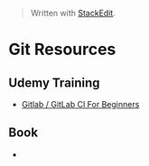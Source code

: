 > Written with [StackEdit](https://stackedit.io/).

# Git Resources

## Udemy Training

- [Gitlab / GitLab CI For Beginners](https://www.udemy.com/gitlab-for-beginners/)

## Book

- 


<!--stackedit_data:
eyJoaXN0b3J5IjpbLTEyNjUwNzczOTNdfQ==
-->